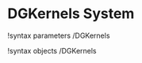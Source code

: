 <!-- MOOSE Documentation Stub: Remove this when content is added. -->

# DGKernels System
!syntax parameters /DGKernels

!syntax objects /DGKernels

